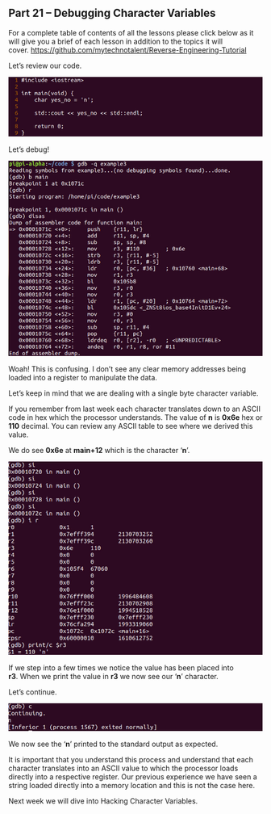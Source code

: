 ## Part 21 – Debugging Character Variables

For a complete table of contents of all the lessons please click below as it will give you a brief of each lesson in addition to the topics it will cover.&nbsp;https://github.com/mytechnotalent/Reverse-Engineering-Tutorial

Let’s review our code.

<div class="slate-resizable-image-embed slate-image-embed__resize-full-width"><img src="/imgs/1520147096734.jpg"/></div>

Let’s debug!

<div class="slate-resizable-image-embed slate-image-embed__resize-full-width"><img src="/imgs/1520229910793.jpg"/></div>

Woah!&nbsp;This is confusing.&nbsp;I don’t see any clear memory addresses being loaded into a register to manipulate the data.&nbsp;

Let’s keep in mind that we are dealing with a single byte character variable.&nbsp;

If you remember from last week each character translates down to an ASCII code in hex which the processor understands.&nbsp;The value of __n__ is __0x6e__ hex or __110__ decimal.&nbsp;You can review any ASCII table to see where we derived this value.

We do see __0x6e__ at __main+12__ which is the character ‘__n__’.&nbsp;&nbsp;

<div class="slate-resizable-image-embed slate-image-embed__resize-full-width"><img src="/imgs/1520209360741.jpg"/></div>

If we step into a few times we notice the value has been placed into __r3__.&nbsp;When we print the value in __r3__ we now see our ‘__n__’ character.

Let’s continue.

<div class="slate-resizable-image-embed slate-image-embed__resize-full-width"><img src="/imgs/1520149197565.jpg"/></div>

We now see the ‘__n__’ printed to the standard output as expected.

It is important that you understand this process and understand that each character translates into an ASCII value to which the processor loads directly into a respective register.&nbsp;Our previous experience we have seen a string loaded directly into a memory location and this is not the case here.

Next week we will dive into Hacking Character Variables.